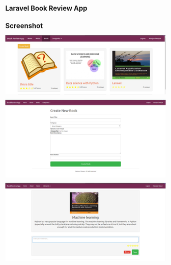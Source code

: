 

## Laravel Book Review App

## Screenshot

![Alt text](/one.png?raw=true "Image one")

![Alt text](/two.png?raw=true "Image two")

![Alt text](/three.png?raw=true "Image three")

